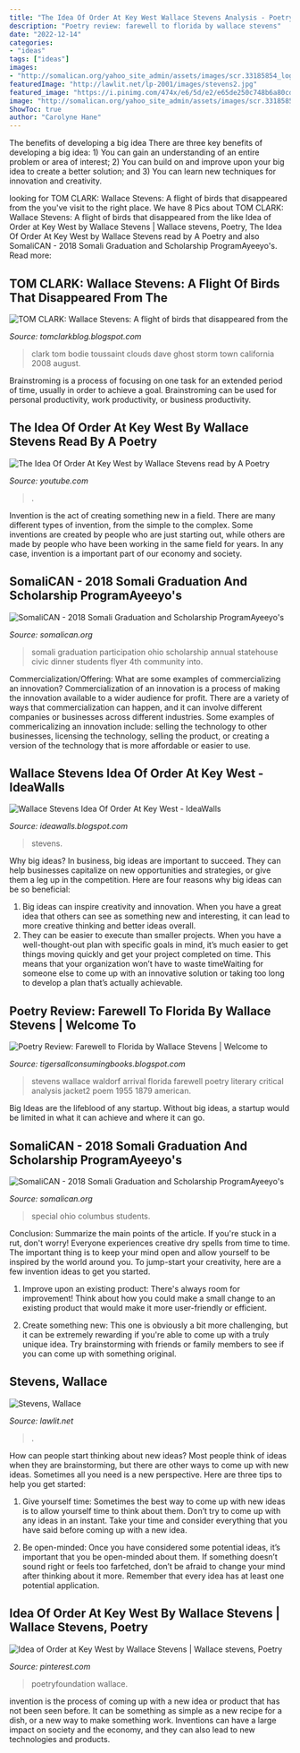```yaml
---
title: "The Idea Of Order At Key West Wallace Stevens Analysis - Poetry Review: Farewell To Florida By Wallace Stevens"
description: "Poetry review: farewell to florida by wallace stevens"
date: "2022-12-14"
categories:
- "ideas"
tags: ["ideas"]
images:
- "http://somalican.org/yahoo_site_admin/assets/images/scr.33185854_logo.JPG"
featuredImage: "http://lawlit.net/lp-2001/images/stevens2.jpg"
featured_image: "https://i.pinimg.com/474x/e6/5d/e2/e65de250c748b6a80cd46b017400040c.jpg"
image: "http://somalican.org/yahoo_site_admin/assets/images/scr.33185854_logo.JPG"
ShowToc: true
author: "Carolyne Hane"
---
```



The benefits of developing a big idea
There are three key benefits of developing a big idea: 1) You can gain an understanding of an entire problem or area of interest; 2) You can build on and improve upon your big idea to create a better solution; and 3) You can learn new techniques for innovation and creativity.

	

		
looking for TOM CLARK: Wallace Stevens: A flight of birds that disappeared from the you've visit to the right place. We have 8 Pics about TOM CLARK: Wallace Stevens: A flight of birds that disappeared from the like Idea of Order at Key West by Wallace Stevens | Wallace stevens, Poetry, The Idea Of Order At Key West by Wallace Stevens read by A Poetry and also SomaliCAN - 2018 Somali Graduation and Scholarship ProgramAyeeyo&#039;s. Read more:
		
    
## TOM CLARK: Wallace Stevens: A Flight Of Birds That Disappeared From The

<img loading=lazy src="https://lh5.googleusercontent.com/proxy/giSSNhGtnNmKHCVGy5EehBJ_ZUpz1H9KCNnYmsCbonn6pUupFP3eEz3MzAXKVk8aep8b977yjrKMMSd_GpdK_0PQ8dTvmny9Bt338LhU58kEuw=s0-d" onerror="this.onerror=null;this.src='https://tse2.mm.bing.net/th?id=OIP.4ouQSh2aknJnPxuKXkb4_AHaE7&amp;pid=15.1';" alt="TOM CLARK: Wallace Stevens: A flight of birds that disappeared from the">

_Source: tomclarkblog.blogspot.com_

>clark tom bodie toussaint clouds dave ghost storm town california 2008 august. 

	

Brainstroming is a process of focusing on one task for an extended period of time, usually in order to achieve a goal. Brainstroming can be used for personal productivity, work productivity, or business productivity.

    
## The Idea Of Order At Key West By Wallace Stevens Read By A Poetry

<img loading=lazy src="https://i.ytimg.com/vi/MrPVLtR2IDk/maxresdefault.jpg" onerror="this.onerror=null;this.src='https://tse1.mm.bing.net/th?id=OIP.T_nMOjP7kGPWl-OpDZKtBgHaEK&amp;pid=15.1';" alt="The Idea Of Order At Key West by Wallace Stevens read by A Poetry">

_Source: youtube.com_

>. 

	

Invention is the act of creating something new in a field. There are many different types of invention, from the simple to the complex. Some inventions are created by people who are just starting out, while others are made by people who have been working in the same field for years. In any case, invention is a important part of our economy and society.

    
## SomaliCAN - 2018 Somali Graduation And Scholarship ProgramAyeeyo&#039;s

<img loading=lazy src="http://somalican.org/yahoo_site_admin/assets/images/2015Grad_flyer_new1.16164140_std.gif" onerror="this.onerror=null;this.src='https://tse4.mm.bing.net/th?id=OIP.CPgPZiORWTmTLV2ygc8BvQHaJl&amp;pid=15.1';" alt="SomaliCAN - 2018 Somali Graduation and Scholarship ProgramAyeeyo&#039;s">

_Source: somalican.org_

>somali graduation participation ohio scholarship annual statehouse civic dinner students flyer 4th community into. 

	

Commercialization/Offering: What are some examples of commercializing an innovation?
Commercialization of an innovation is a process of making the innovation available to a wider audience for profit. There are a variety of ways that commercialization can happen, and it can involve different companies or businesses across different industries. Some examples of commericalizing an innovation include: selling the technology to other businesses, licensing the technology, selling the product, or creating a version of the technology that is more affordable or easier to use.

    
## Wallace Stevens Idea Of Order At Key West - IdeaWalls

<img loading=lazy src="https://i.ytimg.com/vi/HjdkaCm94yg/hqdefault.jpg" onerror="this.onerror=null;this.src='https://tse4.mm.bing.net/th?id=OIP.YBblMA5cStBcpqsoLNnQ6QHaFj&amp;pid=15.1';" alt="Wallace Stevens Idea Of Order At Key West - IdeaWalls">

_Source: ideawalls.blogspot.com_

>stevens. 

	

Why big ideas?
In business, big ideas are important to succeed. They can help businesses capitalize on new opportunities and strategies, or give them a leg up in the competition. Here are four reasons why big ideas can be so beneficial: 
1) Big ideas can inspire creativity and innovation. When you have a great idea that others can see as something new and interesting, it can lead to more creative thinking and better ideas overall. 
2) They can be easier to execute than smaller projects. When you have a well-thought-out plan with specific goals in mind, it’s much easier to get things moving quickly and get your project completed on time. This means that your organization won’t have to waste timeWaiting for someone else to come up with an innovative solution or taking too long to develop a plan that’s actually achievable.

    
## Poetry Review: Farewell To Florida By Wallace Stevens | Welcome To

<img loading=lazy src="http://3.bp.blogspot.com/-os7tdkNjnDg/TZ5pI_KX1_I/AAAAAAAAAz8/ys5vqTTy_ms/w1200-h630-p-k-no-nu/AA+Wallace+Stevens.jpg" onerror="this.onerror=null;this.src='https://tse2.mm.bing.net/th?id=OIP.pOeoLeVWVwQlYaYfmqH4qAAAAA&amp;pid=15.1';" alt="Poetry Review: Farewell to Florida by Wallace Stevens | Welcome to">

_Source: tigersallconsumingbooks.blogspot.com_

>stevens wallace waldorf arrival florida farewell poetry literary critical analysis jacket2 poem 1955 1879 american. 

	

Big Ideas are the lifeblood of any startup. Without big ideas, a startup would be limited in what it can achieve and where it can go.

    
## SomaliCAN - 2018 Somali Graduation And Scholarship ProgramAyeeyo&#039;s

<img loading=lazy src="http://somalican.org/yahoo_site_admin/assets/images/scr.33185854_logo.JPG" onerror="this.onerror=null;this.src='https://tse2.mm.bing.net/th?id=OIP.arxLuvJ2BHgg9PyBSHBd6wHaFk&amp;pid=15.1';" alt="SomaliCAN - 2018 Somali Graduation and Scholarship ProgramAyeeyo&#039;s">

_Source: somalican.org_

>special ohio columbus students. 

	

Conclusion: Summarize the main points of the article.
If you're stuck in a rut, don't worry! Everyone experiences creative dry spells from time to time. The important thing is to keep your mind open and allow yourself to be inspired by the world around you. To jump-start your creativity, here are a few invention ideas to get you started.
1. Improve upon an existing product: There's always room for improvement! Think about how you could make a small change to an existing product that would make it more user-friendly or efficient.

2. Create something new: This one is obviously a bit more challenging, but it can be extremely rewarding if you're able to come up with a truly unique idea. Try brainstorming with friends or family members to see if you can come up with something original.


    
## Stevens, Wallace

<img loading=lazy src="http://lawlit.net/lp-2001/images/stevens2.jpg" onerror="this.onerror=null;this.src='https://tse2.mm.bing.net/th?id=OIP.1lW-AMuemjwdnm8EqMggwAAAAA&amp;pid=15.1';" alt="Stevens, Wallace">

_Source: lawlit.net_

>. 

	

How can people start thinking about new ideas?
Most people think of ideas when they are brainstorming, but there are other ways to come up with new ideas. Sometimes all you need is a new perspective. Here are three tips to help you get started: 
1. Give yourself time: Sometimes the best way to come up with new ideas is to allow yourself time to think about them. Don’t try to come up with any ideas in an instant. Take your time and consider everything that you have said before coming up with a new idea. 

2. Be open-minded: Once you have considered some potential ideas, it’s important that you be open-minded about them. If something doesn’t sound right or feels too farfetched, don’t be afraid to change your mind after thinking about it more. Remember that every idea has at least one potential application.

    
## Idea Of Order At Key West By Wallace Stevens | Wallace Stevens, Poetry

<img loading=lazy src="https://i.pinimg.com/474x/e6/5d/e2/e65de250c748b6a80cd46b017400040c.jpg" onerror="this.onerror=null;this.src='https://tse4.mm.bing.net/th?id=OIP.JWUKSYPKyL3k7Z0FF4FMrQAAAA&amp;pid=15.1';" alt="Idea of Order at Key West by Wallace Stevens | Wallace stevens, Poetry">

_Source: pinterest.com_

>poetryfoundation wallace. 

	

invention is the process of coming up with a new idea or product that has not been seen before. It can be something as simple as a new recipe for a dish, or a new way to make something work. Inventions can have a large impact on society and the economy, and they can also lead to new technologies and products.

